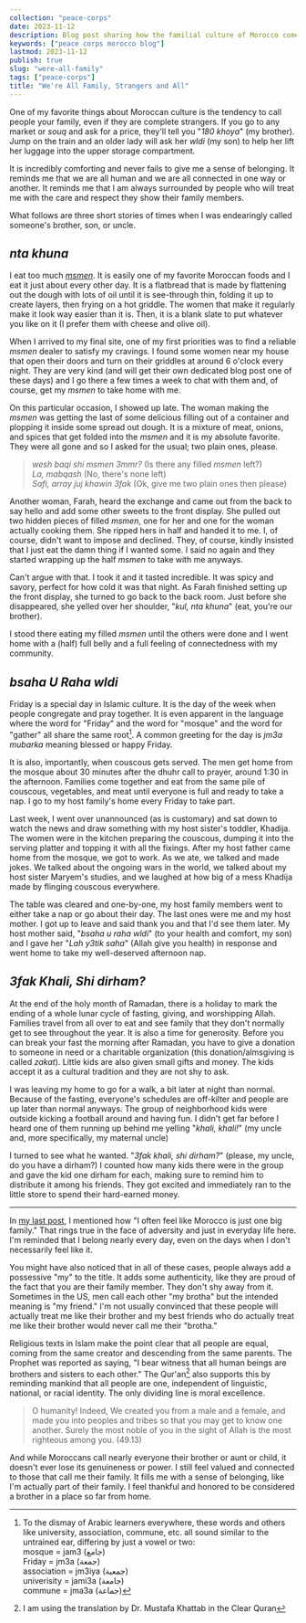 ```yaml
---
collection: "peace-corps"
date: 2023-11-12
description: Blog post sharing how the familial culture of Morocco comes out in the language.
keywords: ["peace corps morocco blog"]
lastmod: 2023-11-12
publish: true
slug: "were-all-family"
tags: ["peace-corps"]
title: "We're All Family, Strangers and All"
---
```


One of my favorite things about Moroccan culture is the tendency to call people your family, even if they are complete strangers. If you go to any market or _souq_ and ask for a price, they'll tell you "_180 khoya_" (my brother). Jump on the train and an older lady will ask her _wldi_ (my son) to help her lift her luggage into the upper storage compartment.

It is incredibly comforting and never fails to give me a sense of belonging. It reminds me that we are all human and we are all connected in one way or another. It reminds me that I am always surrounded by people who will treat me with the care and respect they show their family members.

What follows are three short stories of times when I was endearingly called someone's brother, son, or uncle.

## _nta khuna_

I eat too much [_msmen_](https://en.wikipedia.org/wiki/Msemmen). It is easily one of my favorite Moroccan foods and I eat it just about every other day. It is a flatbread that is made by flattening out the dough with lots of oil until it is see-through thin, folding it up to create layers, then frying on a hot griddle. The women that make it regularly make it look way easier than it is. Then, it is a blank slate to put whatever you like on it (I prefer them with cheese and olive oil).

When I arrived to my final site, one of my first priorities was to find a reliable _msmen_ dealer to satisfy my cravings. I found some women near my house that open their doors and turn on their griddles at around 6 o'clock every night. They are very kind (and will get their own dedicated blog post one of these days) and I go there a few times a week to chat with them and, of course, get my _msmen_ to take home with me.

On this particular occasion, I showed up late. The woman making the _msmen_ was getting the last of some delicious filling out of a container and plopping it inside some spread out dough. It is a mixture of meat, onions, and spices that get folded into the _msmen_ and it is my absolute favorite. They were all gone and so I asked for the usual; two plain ones, please.

> _wesh baqi shi msmen 3mmr?_ (Is there any filled _msmen_ left?)  
> _La, mabqash_ (No, there's none left)  
> _Safi, array juj khawin 3fak_ (Ok, give me two plain ones then please)

Another woman, Farah, heard the exchange and came out from the back to say hello and add some other sweets to the front display. She pulled out two hidden pieces of filled _msmen_, one for her and one for the woman actually cooking them. She ripped hers in half and handed it to me. I, of course, didn't want to impose and declined. They, of course, kindly insisted that I just eat the damn thing if I wanted some. I said no again and they started wrapping up the half _msmen_ to take with me anyways.

Can't argue with that. I took it and it tasted incredible. It was spicy and savory, perfect for how cold it was that night. As Farah finished setting up the front display, she turned to go back to the back room. Just before she disappeared, she yelled over her shoulder, "_kul, nta khuna_" (eat, you're our brother).

I stood there eating my filled _msmen_ until the others were done and I went home with a (half) full belly and a full feeling of connectedness with my community.

## _bsaha U Raha wldi_

Friday is a special day in Islamic culture. It is the day of the week when people congregate and pray together. It is even apparent in the language where the word for "Friday" and the word for "mosque" and the word for "gather" all share the same root[^1]. A common greeting for the day is _jm3a mubarka_ meaning blessed or happy Friday.

It is also, importantly, when couscous gets served. The men get home from the mosque about 30 minutes after the dhuhr call to prayer, around 1:30 in the afternoon. Families come together and eat from the same pile of couscous, vegetables, and meat until everyone is full and ready to take a nap. I go to my host family's home every Friday to take part.

Last week, I went over unannounced (as is customary) and sat down to watch the news and draw something with my host sister's toddler, Khadija. The women were in the kitchen preparing the couscous, dumping it into the serving platter and topping it with all the fixings. After my host father came home from the mosque, we got to work. As we ate, we talked and made jokes. We talked about the ongoing wars in the world, we talked about my host sister Maryem's studies, and we laughed at how big of a mess Khadija made by flinging couscous everywhere.

The table was cleared and one-by-one, my host family members went to either take a nap or go about their day. The last ones were me and my host mother. I got up to leave and said thank you and that I'd see them later. My host mother said, "_bsaha u raha wldi_" (to your health and comfort, my son) and I gave her "_Lah y3tik saha_" (Allah give you health) in response and went home to take my well-deserved afternoon nap.

## _3fak Khali, Shi dirham?_

At the end of the holy month of Ramadan, there is a holiday to mark the ending of a whole lunar cycle of fasting, giving, and worshipping Allah. Families travel from all over to eat and see family that they don't normally get to see throughout the year. It is also a time for generosity. Before you can break your fast the morning after Ramadan, you have to give a donation to someone in need or a charitable organization (this donation/almsgiving is called _zakat_). Little kids are also given small gifts and money. The kids accept it as a cultural tradition and they are not shy to ask.

I was leaving my home to go for a walk, a bit later at night than normal. Because of the fasting, everyone's schedules are off-kilter and people are up later than normal anyways. The group of neighborhood kids were outside kicking a football around and having fun. I didn't get far before I heard one of them running up behind me yelling "_khali, khali!_" (my uncle and, more specifically, my maternal uncle)

I turned to see what he wanted. "_3fak khali, shi dirham?_" (please, my uncle, do you have a dirham?) I counted how many kids there were in the group and gave the kid one dirham for each, making sure to remind him to distribute it among his friends. They got excited and immediately ran to the little store to spend their hard-earned money.

---

In [my last post](/peace-corps/the-earthquake/), I mentioned how "I often feel like Morocco is just one big family." That rings true in the face of adversity and just in everyday life here. I'm reminded that I belong nearly every day, even on the days when I don't necessarily feel like it.

You might have also noticed that in all of these cases, people always add a possessive "my" to the title. It adds some authenticity, like they are proud of the fact that you are their family member. They don't shy away from it. Sometimes in the US, men call each other "my brotha" but the intended meaning is "my friend." I'm not usually convinced that these people will actually treat me like their brother and my best friends who do actually treat me like their brother would never call me their "brotha."

Religious texts in Islam make the point clear that all people are equal, coming from the same creator and descending from the same parents. The Prophet was reported as saying, "I bear witness that all human beings are brothers and sisters to each other." The Qur'an[^2] also supports this by reminding mankind that all people are one, independent of linguistic, national, or racial identity. The only dividing line is moral excellence.

> O humanity! Indeed, We created you from a male and a female, and made you into peoples and tribes so that you may get to know one another. Surely the most noble of you in the sight of Allah is the most righteous among you. (49.13)

And while Moroccans call nearly everyone their brother or aunt or child, it doesn't ever lose its genuineness or power. I still feel valued and connected to those that call me their family. It fills me with a sense of belonging, like I'm actually part of their family. I feel thankful and honored to be considered a brother in a place so far from home.

[^1]:
    To the dismay of Arabic learners everywhere, these words and others like university, association, commune, etc. all sound similar to the untrained ear, differing by just a vowel or two:  
    mosque = jam3 (جامع)  
    Friday = jm3a (جمعة)  
    association = jm3iya (جمعية)  
    univerisity = jami3a (جامعة)  
    commune = jma3a (جماعة)

[^2]: I am using the translation by Dr. Mustafa Khattab in the Clear Quran
